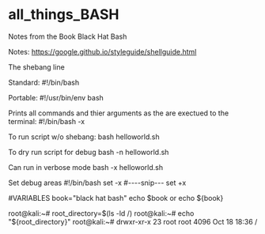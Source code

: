 # all_things_BASH
Notes from the Book Black Hat Bash

Notes:
https://google.github.io/styleguide/shellguide.html

The shebang line

Standard:
  #!/bin/bash

Portable:
  #!/usr/bin/env bash

Prints all commands and thier arguments as the are exectued to the terminal:
  #!/bin/bash -x

To run script w/o shebang:
  bash helloworld.sh

To dry run script for debug
  bash -n helloworld.sh

Can run in verbose mode
  bash -x helloworld.sh

Set debug areas
  #!/bin/bash
  set -x
  #----snip---
  set +x


  #VARIABLES
  book="black hat bash"
    echo $book
        or
    echo ${book}

root@kali:~# root_directory=$(ls -ld /)
root@kali:~# echo "${root_directory}" 
root@kali:~# drwxr-xr-x 23 root root 4096 Oct 18 18:36 /


